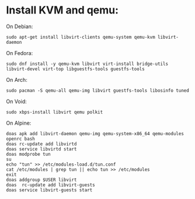 # Install KVM and qemu:

On Debian: 
```
sudo apt-get install libvirt-clients qemu-system qemu-kvm libvirt-daemon 
```
On Fedora:
```
sudo dnf install -y qemu-kvm libvirt virt-install bridge-utils libvirt-devel virt-top libguestfs-tools guestfs-tools
```
On Arch:
```
sudo pacman -S qemu-all qemu-img libvirt guestfs-tools libosinfo tuned
```
On Void:
```
sudo xbps-install libvirt qemu polkit
```
On Alpine:
```
doas apk add libvirt-daemon qemu-img qemu-system-x86_64 qemu-modules openrc bash
doas rc-update add libvirtd
doas service libvirtd start
doas modprobe tun
su
echo "tun" >> /etc/modules-load.d/tun.conf
cat /etc/modules | grep tun || echo tun >> /etc/modules
exit
doas addgroup $USER libvirt
doas  rc-update add libvirt-guests
doas service libvirt-guests start
```


